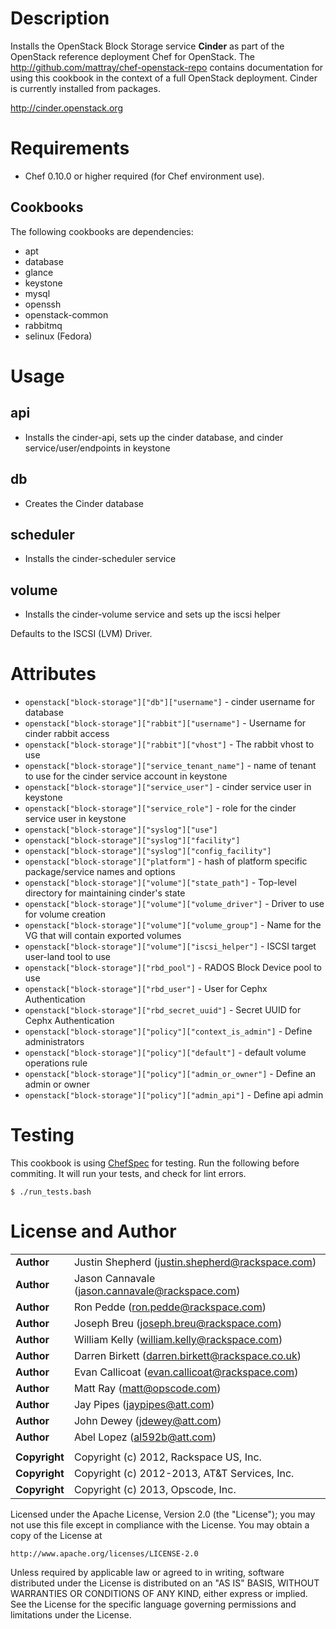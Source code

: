 Description
===========

Installs the OpenStack Block Storage service **Cinder** as part of the OpenStack reference deployment Chef for OpenStack. The http://github.com/mattray/chef-openstack-repo contains documentation for using this cookbook in the context of a full OpenStack deployment. Cinder is currently installed from packages.

http://cinder.openstack.org

Requirements
============

* Chef 0.10.0 or higher required (for Chef environment use).

Cookbooks
---------

The following cookbooks are dependencies:

* apt
* database
* glance
* keystone
* mysql
* openssh
* openstack-common
* rabbitmq
* selinux (Fedora)

Usage
=====

api
----
- Installs the cinder-api, sets up the cinder database,
 and cinder service/user/endpoints in keystone

db
--
- Creates the Cinder database

scheduler
----
- Installs the cinder-scheduler service

volume
----
- Installs the cinder-volume service and sets up the iscsi helper

Defaults to the ISCSI (LVM) Driver.

Attributes
==========

* `openstack["block-storage"]["db"]["username"]` - cinder username for database
* `openstack["block-storage"]["rabbit"]["username"]` - Username for cinder rabbit access
* `openstack["block-storage"]["rabbit"]["vhost"]` - The rabbit vhost to use
* `openstack["block-storage"]["service_tenant_name"]` - name of tenant to use for the cinder service account in keystone
* `openstack["block-storage"]["service_user"]` - cinder service user in keystone
* `openstack["block-storage"]["service_role"]` - role for the cinder service user in keystone
* `openstack["block-storage"]["syslog"]["use"]`
* `openstack["block-storage"]["syslog"]["facility"]`
* `openstack["block-storage"]["syslog"]["config_facility"]`
* `openstack["block-storage"]["platform"]` - hash of platform specific package/service names and options
* `openstack["block-storage"]["volume"]["state_path"]` - Top-level directory for maintaining cinder's state
* `openstack["block-storage"]["volume"]["volume_driver"]` - Driver to use for volume creation
* `openstack["block-storage"]["volume"]["volume_group"]` - Name for the VG that will contain exported volumes
* `openstack["block-storage"]["volume"]["iscsi_helper"]` - ISCSI target user-land tool to use
* `openstack["block-storage"]["rbd_pool"]` - RADOS Block Device pool to use
* `openstack["block-storage"]["rbd_user"]` - User for Cephx Authentication
* `openstack["block-storage"]["rbd_secret_uuid"]` - Secret UUID for Cephx Authentication
* `openstack["block-storage"]["policy"]["context_is_admin"]` - Define administrators
* `openstack["block-storage"]["policy"]["default"]` - default volume operations rule
* `openstack["block-storage"]["policy"]["admin_or_owner"]` - Define an admin or owner
* `openstack["block-storage"]["policy"]["admin_api"]` - Define api admin

Testing
=====

This cookbook is using [ChefSpec](https://github.com/acrmp/chefspec) for
testing. Run the following before commiting. It will run your tests,
and check for lint errors.

    $ ./run_tests.bash

License and Author
==================

|                      |                                                    |
|:---------------------|:---------------------------------------------------|
| **Author**           |  Justin Shepherd (<justin.shepherd@rackspace.com>) |
| **Author**           |  Jason Cannavale (<jason.cannavale@rackspace.com>) |
| **Author**           |  Ron Pedde (<ron.pedde@rackspace.com>)             |
| **Author**           |  Joseph Breu (<joseph.breu@rackspace.com>)         |
| **Author**           |  William Kelly (<william.kelly@rackspace.com>)     |
| **Author**           |  Darren Birkett (<darren.birkett@rackspace.co.uk>) |
| **Author**           |  Evan Callicoat (<evan.callicoat@rackspace.com>)   |
| **Author**           |  Matt Ray (<matt@opscode.com>)                     |
| **Author**           |  Jay Pipes (<jaypipes@att.com>)                    |
| **Author**           |  John Dewey (<jdewey@att.com>)                     |
| **Author**           |  Abel Lopez (<al592b@att.com>)                     |
|                      |                                                    |
| **Copyright**        |  Copyright (c) 2012, Rackspace US, Inc.            |
| **Copyright**        |  Copyright (c) 2012-2013, AT&T Services, Inc.      |
| **Copyright**        |  Copyright (c) 2013, Opscode, Inc.                 |

Licensed under the Apache License, Version 2.0 (the "License");
you may not use this file except in compliance with the License.
You may obtain a copy of the License at

    http://www.apache.org/licenses/LICENSE-2.0

Unless required by applicable law or agreed to in writing, software
distributed under the License is distributed on an "AS IS" BASIS,
WITHOUT WARRANTIES OR CONDITIONS OF ANY KIND, either express or implied.
See the License for the specific language governing permissions and
limitations under the License.
